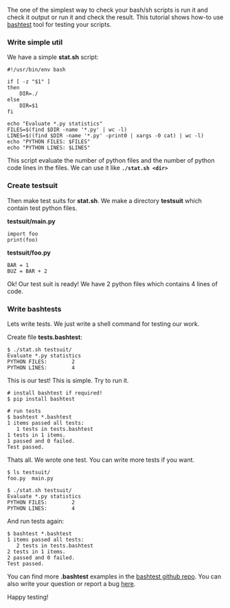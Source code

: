 The one of the simplest way to check your bash/sh scripts is run it and
check it output or run it and check the result. This tutorial shows
how-to use [bashtest](https://github.com/pahaz/bashtest) tool for
testing your scripts.

### Write simple util

We have a simple **stat.sh** script:

    #!/usr/bin/env bash

    if [ -z "$1" ]
    then
        DIR=./
    else
        DIR=$1
    fi

    echo "Evaluate *.py statistics"
    FILES=$(find $DIR -name '*.py' | wc -l)
    LINES=$((find $DIR -name '*.py' -print0 | xargs -0 cat) | wc -l)
    echo "PYTHON FILES: $FILES"
    echo "PYTHON LINES: $LINES"

This script evaluate the number of python files and the number of python
code lines in the files. We can use it like **`./stat.sh <dir>`**

### Create testsuit

Then make test suits for **stat.sh**. We make a directory **testsuit**
which contain test python files.

**testsuit/main.py**

    import foo
    print(foo)

**testsuit/foo.py**

    BAR = 1
    BUZ = BAR + 2

Ok! Our test suit is ready! We have 2 python files which contains 4
lines of code.

### Write bashtests

Lets write tests. We just write a shell command for testing our work.

Create file **tests.bashtest**:

    $ ./stat.sh testsuit/
    Evaluate *.py statistics
    PYTHON FILES:        2
    PYTHON LINES:        4

This is our test! This is simple. Try to run it.

    # install bashtest if required!
    $ pip install bashtest

    # run tests
    $ bashtest *.bashtest
    1 items passed all tests:
       1 tests in tests.bashtest
    1 tests in 1 items.
    1 passed and 0 failed.
    Test passed.

Thats all. We wrote one test. You can write more tests if you want.

    $ ls testsuit/
    foo.py  main.py

    $ ./stat.sh testsuit/
    Evaluate *.py statistics
    PYTHON FILES:        2
    PYTHON LINES:        4

And run tests again:

    $ bashtest *.bashtest
    1 items passed all tests:
       2 tests in tests.bashtest
    2 tests in 1 items.
    2 passed and 0 failed.
    Test passed.

You can find more **.bashtest** examples in the [bashtest github
repo](https://github.com/pahaz/bashtest). You can also write your
question or report a bug
[here](https://github.com/pahaz/bashtest/issues).

Happy testing!
